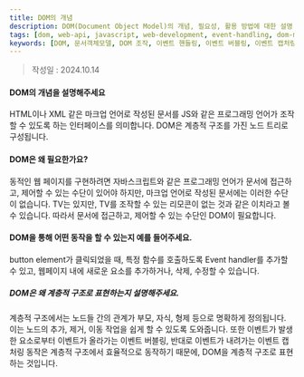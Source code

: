 ```yaml
---
title: DOM의 개념
description: DOM(Document Object Model)의 개념, 필요성, 활용 방법에 대한 설명
tags: [dom, web-api, javascript, web-development, event-handling, dom-manipulation, event-bubbling, event-capturing]
keywords: [DOM, 문서객체모델, DOM 조작, 이벤트 핸들링, 이벤트 버블링, 이벤트 캡처링, 웹 API, JavaScript DOM]
---
```


>작성일 : 2024.10.14
#### DOM의 개념을 설명해주세요
HTML이나 XML 같은 마크업 언어로 작성된 문서를 JS와 같은 프로그래밍 언어가 조작할 수 있도록 하는 인터페이스를 의미합니다.
DOM은 계층적 구조를 가진 노드 트리로 구성됩니다.

#### DOM은 왜 필요한가요?
동적인 웹 페이지를 구현하려면 자바스크립트와 같은 프로그래밍 언어가 문서에 접근하고, 제어할 수 있는 수단이 있어야 하지만, 마크업 언어로 작성된 문서에는 이러한 수단이 없습니다.
TV는 있지만, TV를 조작할 수 있는 리모콘이 없는 것과 같은 이치라고 볼 수 있습니다.
따라서 문서에 접근하고, 제어할 수 있는 수단인 DOM이 필요합니다.

#### DOM을 통해 어떤 동작을 할 수 있는지 예를 들어주세요.
button element가 클릭되었을 때, 특정 함수를 호출하도록 Event handler를 추가할 수 있고, 웹페이지 내에 새로운 요소를 추가하거나, 삭제, 수정할 수 있습니다.

##### DOM은 왜 계층적 구조로 표현하는지 설명해주세요.
계층적 구조에서는 노드들 간의 관계가 부모, 자식, 형제 등으로 명확하게 정의됩니다.
이는 노드의 추가, 제거, 이동 작업을 쉽게 할 수 있도록 도와줍니다.
또한 이벤트가 발생한 요소로부터 이벤트가 올라가는 이벤트 버블링, 반대로 이벤트가 내려가는 이벤트 캡처링 동작은 계층적 구조에서 효율적으로 동작하기 때문에, DOM을 계층적 구조로 표현하는 것입니다.
